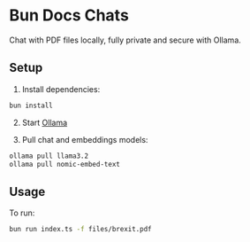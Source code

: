 # Bun Docs Chats

Chat with PDF files locally, fully private and secure with Ollama.

## Setup

1. Install dependencies:

```bash
bun install
```

2. Start [Ollama](https://ollama.com/)

3. Pull chat and embeddings models:

```bash
ollama pull llama3.2
ollama pull nomic-embed-text
```

## Usage

To run:

```bash
bun run index.ts -f files/brexit.pdf
```
